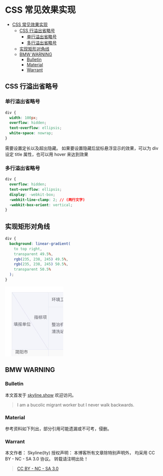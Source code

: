 # CSS 常见效果实现

<!-- @import "[TOC]" {cmd="toc" depthFrom=1 depthTo=6 orderedList=false} -->

<!-- code_chunk_output -->

- [CSS 常见效果实现](#css-常见效果实现)
  - [CSS 行溢出省略号](#css-行溢出省略号)
    - [单行溢出省略号](#单行溢出省略号)
    - [多行溢出省略号](#多行溢出省略号)
  - [实现矩形对角线](#实现矩形对角线)
  - [BMW WARNING](#bmw-warning)
    - [Bulletin](#bulletin)
    - [Material](#material)
    - [Warrant](#warrant)

<!-- /code_chunk_output -->

## CSS 行溢出省略号

### 单行溢出省略号

```css
div {
  width: 100px;
  overflow: hidden;
  text-overflow: ellipsis;
  white-space: nowrap;
}
```

需要设置定长以及超出隐藏。
如果要设置隐藏后鼠标悬浮显示的效果，可以为 div 设定 title 属性，也可以用 hover 来达到效果

### 多行溢出省略号

```css
div {
  overflow: hidden;
  text-overflow: ellipsis;
  display: -webkit-box;
  -webkit-line-clamp: 2; // (两行文字)
  -webkit-box-orient: vertical;
}
```

## 实现矩形对角线

```css
div {
  background: linear-gradient(
    to top right,
    transparent 49.5%,
    rgb(235, 238, 245) 49.5%,
    rgb(235, 238, 245) 50.5%,
    transparent 50.5%
  );
}
```

![CSS常见效果实现20220614181936](https://raw.githubusercontent.com/skylinety/blog-pics/master/imgs/CSS%E5%B8%B8%E8%A7%81%E6%95%88%E6%9E%9C%E5%AE%9E%E7%8E%B020220614181936.png)

## BMW WARNING

### Bulletin

本文首发于 [skyline.show](http://www.skyline.show) 欢迎访问。

> I am a bucolic migrant worker but I never walk backwards.

### Material

参考资料如下列出，部分引用可能遗漏或不可考，侵删。

>   

### Warrant

本文作者： Skyline(lty)
授权声明： 本博客所有文章除特别声明外， 均采用 CC BY - NC - SA 3.0 协议。 转载请注明出处！

> [CC BY - NC - SA 3.0](https://creativecommons.org/licenses/by-nc-sa/3.0/deed.zh)